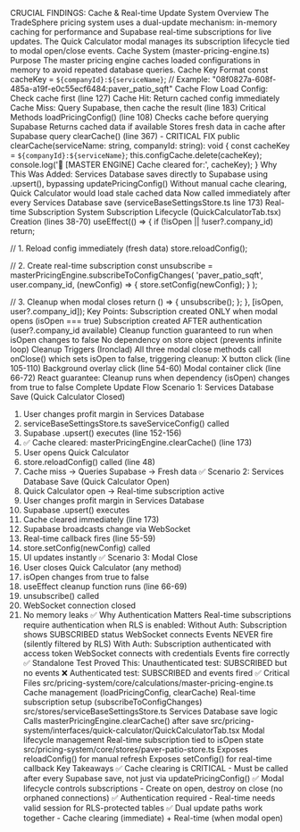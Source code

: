 CRUCIAL FINDINGS: Cache & Real-time Update System
Overview
The TradeSphere pricing system uses a dual-update mechanism: in-memory caching for performance and Supabase real-time subscriptions for live updates. The Quick Calculator modal manages its subscription lifecycle tied to modal open/close events.
Cache System (master-pricing-engine.ts)
Purpose
The master pricing engine caches loaded configurations in memory to avoid repeated database queries.
Cache Key Format
const cacheKey = `${companyId}:${serviceName}`;
// Example: "08f0827a-608f-485a-a19f-e0c55ecf6484:paver_patio_sqft"
Cache Flow
Load Config: Check cache first (line 127)
Cache Hit: Return cached config immediately
Cache Miss: Query Supabase, then cache the result (line 183)
Critical Methods
loadPricingConfig() (line 108)
Checks cache before querying Supabase
Returns cached data if available
Stores fresh data in cache after Supabase query
clearCache() (line 367) - CRITICAL FIX
public clearCache(serviceName: string, companyId: string): void {
  const cacheKey = `${companyId}:${serviceName}`;
  this.configCache.delete(cacheKey);
  console.log('🧹 [MASTER ENGINE] Cache cleared for:', cacheKey);
}
Why This Was Added:
Services Database saves directly to Supabase using .upsert(), bypassing updatePricingConfig()
Without manual cache clearing, Quick Calculator would load stale cached data
Now called immediately after every Services Database save (serviceBaseSettingsStore.ts line 173)
Real-time Subscription System
Subscription Lifecycle (QuickCalculatorTab.tsx)
Creation (lines 38-70)
useEffect(() => {
  if (!isOpen || !user?.company_id) return;
  
  // 1. Reload config immediately (fresh data)
  store.reloadConfig();
  
  // 2. Create real-time subscription
  const unsubscribe = masterPricingEngine.subscribeToConfigChanges(
    'paver_patio_sqft',
    user.company_id,
    (newConfig) => {
      store.setConfig(newConfig);
    }
  );
  
  // 3. Cleanup when modal closes
  return () => {
    unsubscribe();
  };
}, [isOpen, user?.company_id]);
Key Points:
Subscription created ONLY when modal opens (isOpen === true)
Subscription created AFTER authentication (user?.company_id available)
Cleanup function guaranteed to run when isOpen changes to false
No dependency on store object (prevents infinite loop)
Cleanup Triggers (Ironclad)
All three modal close methods call onClose() which sets isOpen to false, triggering cleanup:
X button click (line 105-110)
Background overlay click (line 54-60)
Modal container click (line 66-72)
React guarantee: Cleanup runs when dependency (isOpen) changes from true to false
Complete Update Flow
Scenario 1: Services Database Save (Quick Calculator Closed)
1. User changes profit margin in Services Database
2. serviceBaseSettingsStore.ts saveServiceConfig() called
3. Supabase .upsert() executes (line 152-156)
4. ✅ Cache cleared: masterPricingEngine.clearCache() (line 173)
5. User opens Quick Calculator
6. store.reloadConfig() called (line 48)
7. Cache miss → Queries Supabase → Fresh data ✅
Scenario 2: Services Database Save (Quick Calculator Open)
1. Quick Calculator open → Real-time subscription active
2. User changes profit margin in Services Database
3. Supabase .upsert() executes
4. Cache cleared immediately (line 173)
5. Supabase broadcasts change via WebSocket
6. Real-time callback fires (line 55-59)
7. store.setConfig(newConfig) called
8. UI updates instantly ✅
Scenario 3: Modal Close
1. User closes Quick Calculator (any method)
2. isOpen changes from true to false
3. useEffect cleanup function runs (line 66-69)
4. unsubscribe() called
5. WebSocket connection closed
6. No memory leaks ✅
Why Authentication Matters
Real-time subscriptions require authentication when RLS is enabled: Without Auth:
Subscription shows SUBSCRIBED status
WebSocket connects
Events NEVER fire (silently filtered by RLS)
With Auth:
Subscription authenticated with access token
WebSocket connects with credentials
Events fire correctly ✅
Standalone Test Proved This:
Unauthenticated test: SUBSCRIBED but no events ❌
Authenticated test: SUBSCRIBED and events fired ✅
Critical Files
src/pricing-system/core/calculations/master-pricing-engine.ts
Cache management (loadPricingConfig, clearCache)
Real-time subscription setup (subscribeToConfigChanges)
src/stores/serviceBaseSettingsStore.ts
Services Database save logic
Calls masterPricingEngine.clearCache() after save
src/pricing-system/interfaces/quick-calculator/QuickCalculatorTab.tsx
Modal lifecycle management
Real-time subscription tied to isOpen state
src/pricing-system/core/stores/paver-patio-store.ts
Exposes reloadConfig() for manual refresh
Exposes setConfig() for real-time callback
Key Takeaways
✅ Cache clearing is CRITICAL - Must be called after every Supabase save, not just via updatePricingConfig() ✅ Modal lifecycle controls subscriptions - Create on open, destroy on close (no orphaned connections) ✅ Authentication required - Real-time needs valid session for RLS-protected tables ✅ Dual update paths work together - Cache clearing (immediate) + Real-time (when modal open)